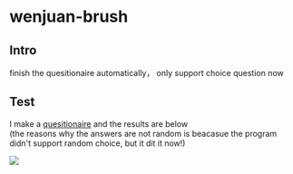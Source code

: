 # wenjuan-brush

## Intro
finish the quesitionaire automatically， only support choice question now  

## Test
I make a [quesitionaire](https://www.wenjuan.net/s/ryIbuuX/) and the results are below  
(the reasons why the answers are not random is beacasue the program didn't support random choice, but it dit it now!)  

![](https://github.com/zkyyo/wenjuan-brush/blob/master/test/test_picture.PNG?raw=true)
